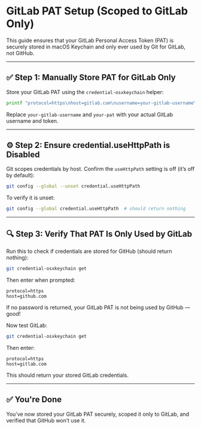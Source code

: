 
# GitLab PAT Setup (Scoped to GitLab Only)

This guide ensures that your GitLab Personal Access Token (PAT) is securely stored in macOS Keychain and only ever used by Git for GitLab, not GitHub.

---

## ✅ Step 1: Manually Store PAT for GitLab Only

Store your GitLab PAT using the `credential-osxkeychain` helper:

```bash
printf "protocol=https\nhost=gitlab.com\nusername=your-gitlab-username\npassword=your-pat\n" | git credential-osxkeychain store
```

Replace `your-gitlab-username` and `your-pat` with your actual GitLab username and token.

---

## ⚙️ Step 2: Ensure credential.useHttpPath is Disabled

Git scopes credentials by host. Confirm the `useHttpPath` setting is off (it’s off by default):

```bash
git config --global --unset credential.useHttpPath
```

To verify it is unset:

```bash
git config --global credential.useHttpPath  # should return nothing
```

---

## 🔍 Step 3: Verify That PAT Is Only Used by GitLab

Run this to check if credentials are stored for GitHub (should return nothing):

```bash
git credential-osxkeychain get
```

Then enter when prompted:

```
protocol=https
host=github.com
```

If no password is returned, your GitLab PAT is not being used by GitHub — good!

Now test GitLab:

```bash
git credential-osxkeychain get
```

Then enter:

```
protocol=https
host=gitlab.com
```

This should return your stored GitLab credentials.

---

## ✅ You're Done

You’ve now stored your GitLab PAT securely, scoped it only to GitLab, and verified that GitHub won’t use it.


